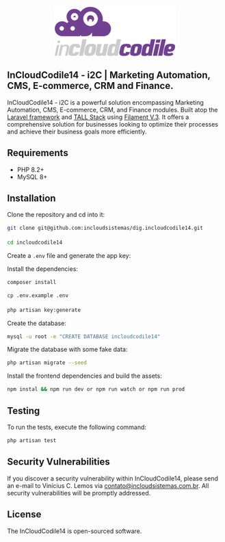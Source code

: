 <p align="center"><a href="https://incloudsistemas.com.br" target="_blank"><img src="https://github.com/incloudsistemas/dig.incloudcodile14/blob/main/public/images/filament/i2c-loader.png" alt="The i2C | Marketing Automation, CMS, E-commerce, CRM and Finance logo."></a></p>

## InCloudCodile14 - i2C | Marketing Automation, CMS, E-commerce, CRM and Finance.

InCloudCodile14 - i2C is a powerful solution encompassing Marketing Automation, CMS, E-commerce, CRM, and Finance modules. Built atop the <a href="https://laravel.com/" target="_blank">Laravel framework</a> and <a href="https://tallstack.dev/" target="_blank">TALL Stack</a> using <a href="https://filamentphp.com/" target="_blank">Filament V.3</a>. It offers a comprehensive solution for businesses looking to optimize their processes and achieve their business goals more efficiently.

## Requirements

- PHP 8.2+
- MySQL 8+

## Installation

Clone the repository and cd into it:

```bash
git clone git@github.com:incloudsistemas/dig.incloudcodile14.git

cd incloudcodile14
```

Create a `.env` file and generate the app key:

Install the dependencies:

```bash
composer install
```

```bash
cp .env.example .env

php artisan key:generate
```

Create the database:

```bash
mysql -u root -e "CREATE DATABASE incloudcodile14"
```

Migrate the database with some fake data:

```bash
php artisan migrate --seed
```

Install the frontend dependencies and build the assets:

```bash
npm instal && npm run dev or npm run watch or npm run prod
```

## Testing

To run the tests, execute the following command:

```bash
php artisan test
```

## Security Vulnerabilities

If you discover a security vulnerability within InCloudCodile14, please send an e-mail to Vinícius C. Lemos via [contato@incloudsistemas.com.br](mailto:contato@incloudsistemas.com.br). All security vulnerabilities will be promptly addressed.

## License

The InCloudCodile14 is open-sourced software.
